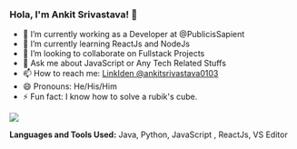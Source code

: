 
### Hola, I'm Ankit Srivastava!  👋

-   🔭  I’m currently working as a Developer at @PublicisSapient
-   🌱  I’m currently learning ReactJs and NodeJs
-   👯  I’m looking to collaborate on Fullstack Projects
-   💬  Ask me about JavaScript or Any Tech Related Stuffs
-   📫  How to reach me: [LinkIden @ankitsrivastava0103](https://www.linkedin.com/in/ankitsrivastava0103/)
-   😄  Pronouns: He/His/Him
-   ⚡  Fun fact: I know how to solve a rubik's cube.


  <img src="https://github-readme-stats.vercel.app/api?username=ankitsrivastava0103&&show_icons=true&icon_color=000000&text_color=3b87ee&bg_color=ffffff">

**Languages and Tools Used:**
	Java, Python, JavaScript , ReactJs, VS Editor
